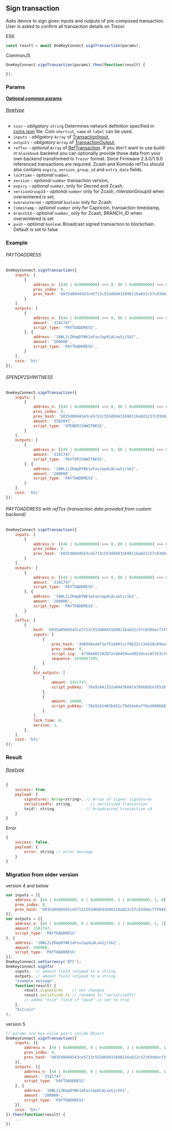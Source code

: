## Sign transaction

Asks device to sign given
inputs and outputs of pre-composed transaction. User is asked to confirm all transaction
details on Trezor.


ES6
```javascript
const result = await OneKeyConnect.signTransaction(params);
```

CommonJS
```javascript
OneKeyConnect.signTransaction(params).then(function(result) {

});
```

### Params 
[****Optional common params****](./commonParams)
###### [flowtype](../../src/js/types/params.js#L169-L164)
* `coin` - *obligatory* `string` Determines network definition specified in [coins.json](../../src/data/coins.json) file. Coin `shortcut`, `name` or `label` can be used.
* `inputs` - *obligatory* `Array` of [TransactionInput](../../src/js/types/trezor/protobuf.js#L100-L108),
* `outputs` - *obligatory* `Array` of [TransactionOutput](../../src/js/types/trezor/protobuf.js#L113-L131),
* `refTxs` - *optional* `Array` of [RefTransaction](../../src/js/types/trezor/protobuf.js#L139-L144). If you don't want to use build-in `blockbook` backend you can optionally provide those data from your own backend transformed to `Trezor` format. Since Firmware 2.3.0/1.9.0 referenced transactions are required. Zcash and Komodo refTxs should also contains `expiry`, `version_group_id` and `extra_data` fields.
* `locktime` - *optional* `number`,
* `version` - *optional* `number` transaction version,
* `expiry` - *optional* `number`, only for Decred and Zcash,
* `versionGroupId` - *optional* `number` only for Zcash, nVersionGroupId when overwintered is set,
* `overwintered` - *optional* `boolean` only for Zcash
* `timestamp` - *optional* `number` only for Capricoin, transaction timestamp,
* `branchId` - *optional* `number`, only for Zcash, BRANCH_ID when overwintered is set
* `push` - *optional* `boolean` Broadcast signed transaction to blockchain. Default is set to false

### Example
###### PAYTOADDRESS
```javascript
OneKeyConnect.signTransaction({
    inputs: [
        {
            address_n: [(44 | 0x80000000) >>> 0, (0 | 0x80000000) >>> 0, (2 | 0x80000000) >>> 0, 1, 0],
            prev_index: 0,
            prev_hash: 'b035d89d4543ce5713c553d69431698116a822c57c03ddacf3f04b763d1999ac',
        }
    ],
    outputs: [
        {
            address_n: [(44 | 0x80000000) >>> 0, (0 | 0x80000000) >>> 0, (2 | 0x80000000) >>> 0, 1, 1],
            amount: '3181747',
            script_type: 'PAYTOADDRESS',
        }, {
            address: '18WL2iZKmpDYWk1oFavJapdLALxwSjcSk2',
            amount: '200000',
            script_type: 'PAYTOADDRESS',
        }
    ],
    coin: 'btc'
});
```

###### SPENDP2SHWITNESS 
```javascript
OneKeyConnect.signTransaction({
    inputs: [
        {
            address_n: [(49 | 0x80000000) >>> 0, (0 | 0x80000000) >>> 0, (2 | 0x80000000) >>> 0, 1, 0],
            prev_index: 0,
            prev_hash: 'b035d89d4543ce5713c553d69431698116a822c57c03ddacf3f04b763d1999ac',
            amount: '3382047',
            script_type: 'SPENDP2SHWITNESS',
        }
    ],
    outputs: [
        {
            address_n: [(49 | 0x80000000) >>> 0, (0 | 0x80000000) >>> 0, (2 | 0x80000000) >>> 0, 1, 1],
            amount: '3181747',
            script_type: 'PAYTOP2SHWITNESS',
        }, {
            address: '18WL2iZKmpDYWk1oFavJapdLALxwSjcSk2',
            amount: '200000',
            script_type: 'PAYTOADDRESS',
        }
    ],
    coin: 'btc'
});
```

###### PAYTOADDRESS with refTxs (transaction data provided from custom backend)
```javascript
OneKeyConnect.signTransaction({
    inputs: [
        {
            address_n: [(44 | 0x80000000) >>> 0, (0 | 0x80000000) >>> 0, (2 | 0x80000000) >>> 0, 1, 0],
            prev_index: 0,
            prev_hash: 'b035d89d4543ce5713c553d69431698116a822c57c03ddacf3f04b763d1999ac',
        }
    ],
    outputs: [
        {
            address_n: [(44 | 0x80000000) >>> 0, (0 | 0x80000000) >>> 0, (2 | 0x80000000) >>> 0, 1, 1],
            amount: '3181747',
            script_type: 'PAYTOADDRESS',
        }, {
            address: '18WL2iZKmpDYWk1oFavJapdLALxwSjcSk2',
            amount: '200000',
            script_type: 'PAYTOADDRESS',
        }
    ],
    refTxs: [
        {
            hash: 'b035d89d4543ce5713c553d69431698116a822c57c03ddacf3f04b763d1999ac',
            inputs: [
                {
                    prev_hash: '448946a44f1ef514601ccf9b22cc3e638c69ea3900b67b87517ea673eb0293dc',
                    prev_index: 0,
                    script_sig: '47304402202872cb8459eed053dcec0f353c7e293611fe77615862bfadb4d35a5d8807a4cf022015057aa0aaf72ab342b5f8939f86f193ad87b539931911a72e77148a1233e022012103f66bbe3c721f119bb4b8a1e6c1832b98f2cf625d9f59242008411dd92aab8d94',
                    sequence: 4294967295,
                }
            ],
            bin_outputs: [
                {
                    amount: 3431747,
                    script_pubkey: '76a91441352a84436847a7b660d5e76518f6ebb718dedc88ac',
                },
                {
                    amount: 10000,
                    script_pubkey: '76a9141403b451c79d34e6a7f6e36806683308085467ac88ac',
                }
            ],
            lock_time: 0,
            version: 1,
        },
    ],
    coin: 'btc'
});
```



### Result
###### [flowtype](../../src/js/types/response.js#sign-transaction)
```javascript
{
    success: true,
    payload: {
        signatures: Array<string>, // Array of signer signatures
        serializedTx: string,        // serialized transaction
        txid?: string,             // broadcasted transaction id
    }
}
```
Error
```javascript
{
    success: false,
    payload: {
        error: string // error message
    }
}
```

### Migration from older version

version 4 and below
```javascript
var inputs = [{
    address_n: [44 | 0x80000000, 0 | 0x80000000, 2 | 0x80000000, 1, 0],
    prev_index: 0,
    prev_hash: 'b035d89d4543ce5713c553d69431698116a822c57c03ddacf3f04b763d1999ac'
}];
var outputs = [{
    address_n: [44 | 0x80000000, 0 | 0x80000000, 2 | 0x80000000, 1, 1],
    amount: 3181747,
    script_type: 'PAYTOADDRESS'
}, {
    address: '18WL2iZKmpDYWk1oFavJapdLALxwSjcSk2',
    amount: 200000,
    script_type: 'PAYTOADDRESS'
}];
OneKeyConnect.setCurrency('BTC');
OneKeyConnect.signTx(
    inputs,  // amount field retyped to a string
    outputs, // amount field retyped to a string
    "example message",
    function(result) {
        result.signatures    // not changed
        result.serialized_tx // renamed to "serializedTx"
        // added "txid" field if "push" is set to true
    }, 
    "bitcoin"
);
```
version 5
```javascript
// params are key-value pairs inside Object
OneKeyConnect.signTransaction({ 
    inputs: [{
        address_n: [44 | 0x80000000, 0 | 0x80000000, 2 | 0x80000000, 1, 0],
        prev_index: 0,
        prev_hash: 'b035d89d4543ce5713c553d69431698116a822c57c03ddacf3f04b763d1999ac'
    }],
    outputs: [{
        address_n: [44 | 0x80000000, 0 | 0x80000000, 2 | 0x80000000, 1, 1],
        amount: '3181747',
        script_type: 'PAYTOADDRESS'
    }, {
        address: '18WL2iZKmpDYWk1oFavJapdLALxwSjcSk2',
        amount: '200000',
        script_type: 'PAYTOADDRESS'
    }],
    coin: "btc"
}).then(function(result) {
    ...
})
```
